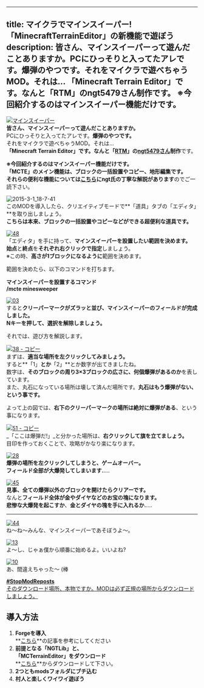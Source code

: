 
---
title: マイクラでマインスイーパー! 「MinecraftTerrainEditor」の新機能で遊ぼう
description: 皆さん、マインスイーパーって遊んだことありますか。PCにひっそりと入ってたアレです。爆弾のやつです。それをマイクラで遊べちゃうMOD。それは…
 「Minecraft Terrain Editor」です。なんと「RTM」のngt5479さん制作です。
 ※今回紹介するのはマインスイーパー機能だけです。
---

[![マインスイーパー](https://cdn-ak.f.st-hatena.com/images/fotolife/s/sasigume/20210208/20210208134908.png)](#4/5/45346031.png "マインスイーパー")  
**皆さん、マインスイーパーって遊んだことありますか。**  
PCにひっそりと入ってたアレです。**爆弾のやつです。**  
それをマイクラで遊べちゃうMOD。それは…  
**「Minecraft Terrain Editor」**です。なんと**「[RTM](/tag/RealTrainMod)」**の**[ngt5479さん](https://twitter.com/ngt5479)制作**です。

**※今回紹介するのはマインスイーパー機能だけです。**  
**「MCTE」**のメイン機能は、**ブロックの一括設置やコピー、地形編集です。**  
それらの便利な機能については**[こちら](http://forum.minecraftuser.jp/viewtopic.php?t=13633)にngt氏の丁寧な解説があります**のでご一読下さい。

![2015-3-1_18-7-41](https://cdn-ak.f.st-hatena.com/images/fotolife/s/sasigume/20210208/20210208135200.jpg)  
このMODを導入したら、クリエイティブモードで**「道具」タブの「エディタ」**を取り出しましょう。  
**こちらは本来、ブロックの一括設置やコピーなどができる超便利な道具です。**

[![48](https://cdn-ak.f.st-hatena.com/images/fotolife/s/sasigume/20210208/20210208125332.png)](#0/a/0a53937b.png "48")  
「エディタ」を手に持って、**マインスイーパーを設置したい範囲を決めます。**  
**始点**と**終点**を**それぞれ右クリックで指定**しましょう。  
※この時、**高さが1ブロックになるように**範囲を決めます。

範囲を決めたら、以下のコマンドを打ちます。

**マインスイーパーを設置するコマンド  
/mcte minesweeper**

[![03](https://cdn-ak.f.st-hatena.com/images/fotolife/s/sasigume/20210208/20210208142453.png)](#6/6/66ffe091.png "03")  
すると**クリーパーマークがズラッと並び、マインスイーパーのフィールドが完成しました。**  
**Nキーを押して、選択を解除しましょう。**

それでは、遊び方を解説します。

[![38 - コピー](https://cdn-ak.f.st-hatena.com/images/fotolife/s/sasigume/20210208/20210208143142.png)](#6/c/6c99e765.png "38 - コピー")  
まずは、**適当な場所を左クリックしてみましょう。**  
すると**「1」**とか**「2」**とか数字が出てきましたね。  
数字は、**そのブロックの周り3×3ブロックの広さに、何個爆弾があるのか**を表しています。  
また、丸石になっている場所は壊して済んだ場所です。**丸石はもう爆弾がない、という事です。**

よって上の図では、**右下のクリーパーマークの場所は絶対に爆弾がある**、という事になります。

[![51 - コピー](https://cdn-ak.f.st-hatena.com/images/fotolife/s/sasigume/20210208/20210208180838.png)](#f/f/ff3d2733.png "51 - コピー")  
_「ここは爆弾だ!」_と分かった場所は、**右クリックして旗を立てましょう。**  
目印を作っておくことで、攻略がかなり楽になります。

[![28](https://cdn-ak.f.st-hatena.com/images/fotolife/s/sasigume/20210208/20210208125450.png)](#0/c/0c4e00b8.png "28")  
**爆弾の場所を左クリックしてしまうと、ゲームオーバー。**  
**フィールド全部が大爆発してしまいます.**….

[![45](https://cdn-ak.f.st-hatena.com/images/fotolife/s/sasigume/20210208/20210208163238.png)](#e/3/e31a5f98.png "45")  
**見事、全ての爆弾以外のブロックを開けたらクリアーです。**  
なんと**フィールド全体が金やダイヤなどのお宝の塊になります。**  
**悲惨な大爆発を起こすか**、**金とダイヤの塊を手に入れるか.**….

---

[![44](https://cdn-ak.f.st-hatena.com/images/fotolife/s/sasigume/20210208/20210208151854.png)](#9/9/9908e920.png "44")  
ね～ね～みんな、マインスイーパーであそぼうよ～。

[![13](https://cdn-ak.f.st-hatena.com/images/fotolife/s/sasigume/20210208/20210208153931.png)](#a/c/ac5740d5.png "13")  
よ～し、じゃぁ僕から順番に始めるよ。いいよね?

[![10](https://cdn-ak.f.st-hatena.com/images/fotolife/s/sasigume/20210208/20210208145110.png)](#7/e/7e18dd10.png "10")  
あ、間違えちゃった～ (棒

[**#StopModReposts**  
そのダウンロード場所、本物ですか。MODは必ず正規の場所からダウンロードしましょう。](https://www.napoan.com/stop-mod-reposts/)

## 導入方法 

1.  **Forgeを導入**  
    **[こちら](/new-way-to-install-mod/#forge-inst)**の記事を参考にしてください
2.  **前提となる「NGTLib」と、  
    「MCTerrainEditor」をダウンロード**  
    **[こちら](http://forum.minecraftuser.jp/viewtopic.php?t=13633 "「NGTLib」と「MCTerrainEditor」のダウンロード")**からダウンロードして下さい。
3.  **2つともmodsフォルダにブチ込む** 
4.  **村人と楽しくワイワイ遊ぼう**
